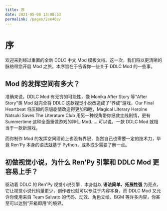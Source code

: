 ```yaml
---
title: 序
date: 2021-05-08 13:08:53
permalink: /pages/2ee40e/
---
```

# 序

欢迎来到经过重置的全新 DDLC 中文 Mod 模板文档。这一次，我们将以更清晰的脉络带您开启 Mod 之旅。本序旨在于告诉你一些关于 DDLC Mod 的一些事。

## Mod 的发挥空间有多大？
准确来说，DDLC Mod 有无穷的可能性，像 Monika After Story 等“After Story”类 Mod 就完全将 DDLC 这款视觉小说改造成了“养成”游戏，Our Final Heartbeat 将压抑的原版剧情改造得更加和睦，Magical Literary Heroine Natsuki Saves The Literature Club 用另一种视角带你拯救主线剧情，更有 Summertime 这种全面重做游戏的神仙 Mod......可以说，一款 DDLC Mod 就相当于一款新游戏。

而你制作 Mod 的发挥空间理论上也没有界限，当然自己也需要一定的技术力，毕竟 Ren'Py 本身的语法就基于 Python，或多或少需要了解一点。

## 初做视觉小说，为什么 Ren'Py 引擎和 DDLC Mod 更容易上手？
驱动着 DDLC 的 Ren'Py 视觉小说引擎，本身就以 **语法简单、拓展性强** 为亮点，它让视觉小说代码量更少，创作者也就可以专注于内容本身，而 DDLC Mod 又允许你使用来自 Team Salvato 的代码、动效、角色立绘、BGM 等许多内容，你甚至可以达到“开箱即用”的境界。